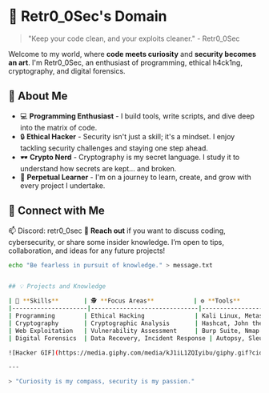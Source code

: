 # 👾 Retr0_0Sec's Domain

> "Keep your code clean, and your exploits cleaner." - Retr0_0Sec

Welcome to my world, where **code meets curiosity** and **security becomes an art**. I'm Retr0_0Sec, an enthusiast of programming, ethical h4ck1ng, cryptography, and digital forensics.


## 🧠 About Me

- 💻 **Programming Enthusiast** - I build tools, write scripts, and dive deep into the matrix of code.
- 🔒 **Ethical Hacker** - Security isn't just a skill; it's a mindset. I enjoy tackling security challenges and staying one step ahead.
- 🕶️ **Crypto Nerd** - Cryptography is my secret language. I study it to understand how secrets are kept... and broken.
- 🧩 **Perpetual Learner** - I'm on a journey to learn, create, and grow with every project I undertake.


## 🔎 Connect with Me
📫 Discord: retr0_0sec
💬 **Reach out** if you want to discuss coding, cybersecurity, or share some insider knowledge. I’m open to tips, collaboration, and ideas for any future projects!

```bash
echo "Be fearless in pursuit of knowledge." > message.txt


## 💡 Projects and Knowledge

| 🔧 **Skills**       | 🕵️ **Focus Areas**           | ⚙️ **Tools**              |
|---------------------|------------------------------|---------------------------|
| Programming        | Ethical Hacking              | Kali Linux, Metasploit    |
| Cryptography       | Cryptographic Analysis       | Hashcat, John the Ripper  |
| Web Exploitation   | Vulnerability Assessment     | Burp Suite, Nmap          |
| Digital Forensics  | Data Recovery, Incident Response | Autopsy, Sleuth Kit   |

![Hacker GIF](https://media.giphy.com/media/kJ1iL1ZQIyibu/giphy.gif?cid=ecf05e47inf0737la4jlvcrj7ry4l7ksaexjn92xh1d26sdx&ep=v1_gifs_search&rid=giphy.gif&ct=g)

---

> "Curiosity is my compass, security is my passion."
